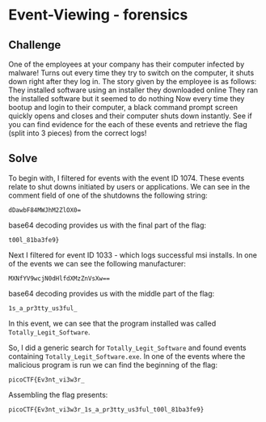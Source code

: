 #  Event-Viewing - forensics

## Challenge

One of the employees at your company has their computer infected by malware! Turns out every time they try to switch on the computer, it shuts down right after they log in. The story given by the employee is as follows:
They installed software using an installer they downloaded online
They ran the installed software but it seemed to do nothing
Now every time they bootup and login to their computer, a black command prompt screen quickly opens and closes and their computer shuts down instantly.
See if you can find evidence for the each of these events and retrieve the flag (split into 3 pieces) from the correct logs!

## Solve

To begin with, I filtered for events with the event ID 1074. These events relate to shut downs initiated by users or applications. We can see in the comment field of one of the shutdowns the following string:

```
dDawbF84MWJhM2ZlOX0=
```

base64 decoding provides us with the final part of the flag:

```
t00l_81ba3fe9}
```

Next I filtered for event ID 1033 - which logs successful msi installs. In one of the events we can see the following manufacturer:

```
MXNfYV9wcjN0dHlfdXMzZnVsXw==
```

base64 decoding provides us with the middle part of the flag:

```
1s_a_pr3tty_us3ful_
```

In this event, we can see that the program installed was called `Totally_Legit_Software`. 

So, I did a generic search for `Totally_Legit_Software` and found events containing `Totally_Legit_Software.exe`. In one of the events where the malicious program is run we can find the beginning of the flag:

```
picoCTF{Ev3nt_vi3w3r_
```
Assembling the flag presents:

```
picoCTF{Ev3nt_vi3w3r_1s_a_pr3tty_us3ful_t00l_81ba3fe9}
```
